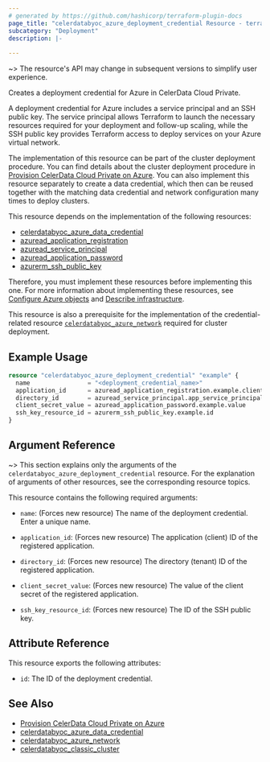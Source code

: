 ```yaml
---
# generated by https://github.com/hashicorp/terraform-plugin-docs
page_title: "celerdatabyoc_azure_deployment_credential Resource - terraform-provider-celerdatabyoc"
subcategory: "Deployment"
description: |-
  
---
```


~> The resource's API may change in subsequent versions to simplify user experience.

Creates a deployment credential for Azure in CelerData Cloud Private.

A deployment credential for Azure includes a service principal and an SSH public key. The service principal allows Terraform to launch the necessary resources required for your deployment and follow-up scaling, while the SSH public key provides Terraform access to deploy services on your Azure virtual network.

The implementation of this resource can be part of the cluster deployment procedure. You can find details about the cluster deployment procedure in [Provision CelerData Cloud Private on Azure](../guides/azure_deployment_guide.md). You can also implement this resource separately to create a data credential, which then can be reused together with the matching data credential and network configuration many times to deploy clusters.

This resource depends on the implementation of the following resources:

- [celerdatabyoc_azure_data_credential](../resources/azure_data_credential.md)
- [azuread_application_registration](https://registry.terraform.io/providers/hashicorp/azuread/latest/docs/resources/application_registration)
- [azuread_service_principal](https://registry.terraform.io/providers/hashicorp/azuread/latest/docs/resources/service_principal)
- [azuread_application_password](https://registry.terraform.io/providers/hashicorp/azuread/latest/docs/resources/application_password)
- [azurerm_ssh_public_key](https://registry.terraform.io/providers/hashicorp/azurerm/latest/docs/resources/ssh_public_key)

Therefore, you must implement these resources before implementing this one. For more information about implementing these resources, see [Configure Azure objects](../guides/azure_deployment_guide.md#configure-azure-objects) and [Describe infrastructure](../guides/azure_deployment_guide.md#describe-infrastructure).

This resource is also a prerequisite for the implementation of the credential-related resource [`celerdatabyoc_azure_network`](../resources/azure_network.md) required for cluster deployment.

## Example Usage

```terraform
resource "celerdatabyoc_azure_deployment_credential" "example" {
  name                = "<deployment_credential_name>"
  application_id      = azuread_application_registration.example.client_id
  directory_id        = azuread_service_principal.app_service_principal.application_tenant_id
  client_secret_value = azuread_application_password.example.value
  ssh_key_resource_id = azurerm_ssh_public_key.example.id
}
```

## Argument Reference

~> This section explains only the arguments of the `celerdatabyoc_azure_deployment_credential` resource. For the explanation of arguments of other resources, see the corresponding resource topics.

This resource contains the following required arguments:

- `name`: (Forces new resource) The name of the deployment credential. Enter a unique name.

- `application_id`: (Forces new resource) The application (client) ID of the registered application.

- `directory_id`: (Forces new resource) The directory (tenant) ID of the registered application.

- `client_secret_value`: (Forces new resource) The value of the client secret of the registered application.

- `ssh_key_resource_id`: (Forces new resource) The ID of the SSH public key.

## Attribute Reference

This resource exports the following attributes:

- `id`: The ID of the deployment credential.

## See Also

- [Provision CelerData Cloud Private on Azure](../guides/azure_deployment_guide.md)
- [celerdatabyoc_azure_data_credential](../resources/azure_data_credential.md)
- [celerdatabyoc_azure_network](../resources/azure_network.md)
- [celerdatabyoc_classic_cluster](../resources/classic_cluster.md)
